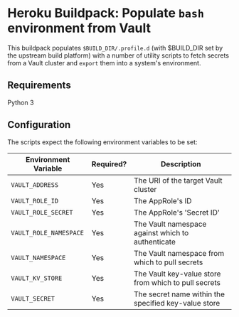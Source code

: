 # Heroku Buildpack: Populate `bash` environment from Vault

This buildpack populates `$BUILD_DIR/.profile.d` (with $BUILD_DIR set by the upstream build platform)
with a number of utility scripts to fetch secrets from a Vault cluster and `export` them into a system's
environment.

## Requirements

Python 3

## Configuration

The scripts expect the following environment variables to be set:

| Environment Variable   | Required? | Description                                           |
|------------------------|-----------|-------------------------------------------------------|
| `VAULT_ADDRESS`        | Yes       | The URI of the target Vault cluster                   |
| `VAULT_ROLE_ID`        | Yes       | The AppRole's ID                                      |
| `VAULT_ROLE_SECRET`    | Yes       | The AppRole's 'Secret ID'                             |
| `VAULT_ROLE_NAMESPACE` | Yes       | The Vault namespace against which to authenticate     |
| `VAULT_NAMESPACE`      | Yes       | The Vault namespace from which to pull secrets        |
| `VAULT_KV_STORE`       | Yes       | The Vault key-value store from which to pull secrets  |
| `VAULT_SECRET`         | Yes       | The secret name within the specified key-value store  |
